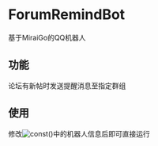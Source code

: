 # ForumRemindBot

基于MiraiGo的QQ机器人

## 功能

论坛有新帖时发送提醒消息至指定群组

## 使用

修改![const()](https://github.com/zero-g-x/ForumRemindBot/blob/master/mirai/myBot.go)中的机器人信息后即可直接运行
